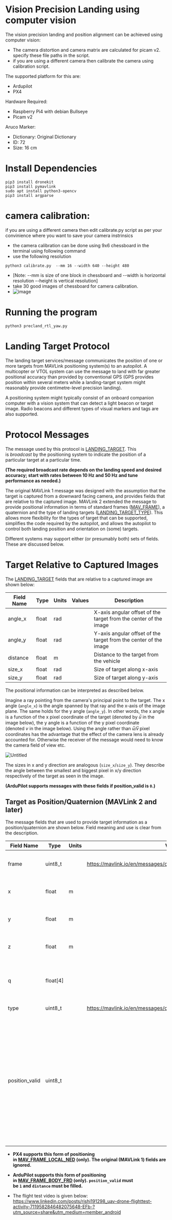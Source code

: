 # Vision Precision Landing using computer vision
The vision precision landing and position alignment can be achieved using computer vision:

- The camera distortion and camera matrix are calculated for picam v2. specify these file paths in the script.
- if you are using a different camera then calibrate the camera using calibration script.

The supported platform for this are:
* Ardupilot
* PX4

Hardware Required:
* Raspberry Pi4 with debian Bullseye
* Picam v2
  
Aruco Marker:
* Dictionary: Original Dictionary
* ID: 72
* Size: 16 cm
# Install Dependencies
```
pip3 install dronekit
pip3 install pymavlink
sudo apt install python3-opencv
pip3 install argparse
```
# camera calibration:
if you are using a different camera then edit calibrate.py script as per your convinience where you want to save your camera instrinsics
- the camera calibration can be done using 9x6 chessboard in the terminal using following command
- use the following resolution
```
python3 calibrate.py  --mm 16 --width 640 --height 480
```
- [Note: --mm is size of one block in chessboard and --width is horizontal resolution --height is vertical resolution]
- take 30 good images of chessboard for camera calibration.
- ![image](https://github.com/Strroke21/Vision_Precision_Landing/assets/93963494/165b8a65-d5db-4406-b580-ecfc854aa831)

# Running the program 
```
python3 precland_rtl_yaw.py
```

# Landing Target Protocol
The landing target services/message communicates the position of one or more targets from MAVLink positioning system(s) to an autopilot. A multicopter or VTOL system can use the message to land with far greater positional accuracy than provided by conventional GPS (GPS provides position within several meters while a landing-target system might reasonably provide centimetre-level precision landing).

A positioning system might typically consist of an onboard companion computer with a vision system that can detect a light beacon or target image. Radio beacons and different types of visual markers and tags are also supported.

# Protocol Messages
The message used by this protocol is [LANDING_TARGET](https://mavlink.io/en/messages/common.html#LANDING_TARGET). This is *broadcast* by the positioning system to indicate the position of a particular target at a particular time.

**(The required broadcast rate depends on the landing speed and desired accuracy; start with rates between 10 Hz and 50 Hz and tune performance as needed.)**

The original MAVLink 1 message was designed with the assumption that the target is captured from a downward facing camera, and provides fields that are relative to the captured image. MAVLink 2 extended the message to provide positional information in terms of standard frames ([MAV_FRAME](https://mavlink.io/en/messages/common.html#MAV_FRAME)), a quaternion and the type of landing targets ([LANDING_TARGET_TYPE](https://mavlink.io/en/messages/common.html#LANDING_TARGET_TYPE)). This allows more flexibility for the types of target that can be supported, simplifies the code required by the autopilot, and allows the autopilot to control both landing position and orientation on (some) targets.

Different systems may support either (or presumably both) sets of fields. These are discussed below.

# Target Relative to Captured Images
The [LANDING_TARGET](https://mavlink.io/en/messages/common.html#LANDING_TARGET) fields that are relative to a captured image are shown below:

| Field Name | Type | Units | Values | Description |
| --- | --- | --- | --- | --- |
| angle_x | float | rad |  | X-axis angular offset of the target from the center of the image |
| angle_y | float | rad |  | Y-axis angular offset of the target from the center of the image |
| distance | float | m |  | Distance to the target from the vehicle |
| size_x | float | rad |  | Size of target along x-axis |
| size_y | float | rad |  | Size of target along y-axis |

The positional information can be interpreted as described below.

Imagine a ray pointing from the camera's principal point to the target. The x angle (`angle_x`) is the angle spanned by that ray and the x-axis of the image plane. The same holds for the y angle (`angle_y`). In other words, the x angle is a function of the x pixel coordinate of the target (denoted by *u̅* in the image below), the y angle is a function of the y pixel coordinate (denoted *v* in the image below). Using the angle rather than *u̅/v̅* pixel coordinates has the advantage that the effect of the camera lens is already accounted for. Otherwise the receiver of the message would need to know the camera field of view etc.

![Untitled](https://github.com/Strroke21/Vision_Precision_Landing/assets/93963494/1631cdbd-516c-4914-a093-b522f280b94e)

The sizes in x and y direction are analogous (`size_x`/`size_y`). They describe the angle between the smallest and biggest pixel in x/y direction respectively of the target as seen in the image.

**(ArduPilot supports messages with these fields if position_valid is `0`.)**

## **Target as Position/Quaternion (MAVLink 2 and later)**

The message fields that are used to provide target information as a position/quaternion are shown below. Field meaning and use is clear from the description.

| Field Name | Type | Units | Values | Description |
| --- | --- | --- | --- | --- |
| frame | uint8_t |  | https://mavlink.io/en/messages/common.html#MAV_FRAME | Coordinate frame used for following fields. |
| x | float | m |  | X Position of the landing target in MAV_FRAME |
| y | float | m |  | Y Position of the landing target in MAV_FRAME |
| z | float | m |  | Z Position of the landing target in MAV_FRAME |
| q | float[4] |  |  | Quaternion of landing target orientation (w, x, y, z order, zero-rotation is 1, 0, 0, 0) |
| type | uint8_t |  | https://mavlink.io/en/messages/common.html#LANDING_TARGET_TYPE | Type of landing target |
| position_valid | uint8_t |  |  | Boolean indicating whether these position field values are populated with valid position target information (1: valid, 0: invalid). The default is '0', so that if the fields are not populated the default-zero values are not interpreted as a valid target position. |
- **PX4 supports this form of positioning in [MAV_FRAME_LOCAL_NED](https://mavlink.io/en/messages/common.html#MAV_FRAME_LOCAL_NED) (only). The original (MAVLink 1) fields are ignored.**
- **ArduPilot supports this form of positioning in [MAV_FRAME_BODY_FRD](https://mavlink.io/en/messages/common.html#MAV_FRAME_BODY_FRD) (only). `position_valid` must be `1` and `distance` must be filled.**

- The flight test video is given below:
https://www.linkedin.com/posts/rishi191298_uav-drone-flighttest-activity-7119582846482075648-EFb-?utm_source=share&utm_medium=member_android

